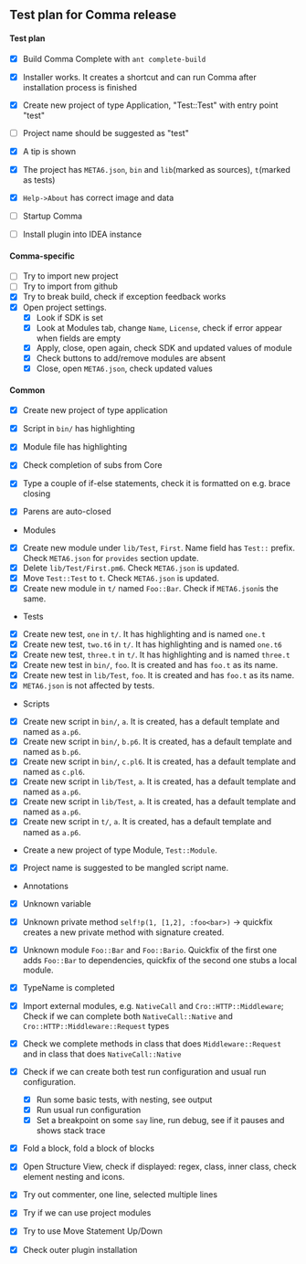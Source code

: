 ## Test plan for Comma release

#### Test plan

- [x] Build Comma Complete with `ant complete-build`
- [x] Installer works. It creates a shortcut and can run Comma after installation process is finished
- [x] Create new project of type Application, "Test::Test" with entry point "test"
- [ ] Project name should be suggested as "test"
- [x] A tip is shown
- [x] The project has `META6.json`, `bin` and `lib`(marked as sources), `t`(marked as tests)

- [x] `Help->About` has correct image and data

- [ ] Startup Comma
- [ ] Install plugin into IDEA instance

#### Comma-specific

- [ ] Try to import new project
- [ ] Try to import from github
- [x] Try to break build, check if exception feedback works
- [x] Open project settings. 
  - [x] Look if SDK is set
  - [x] Look at Modules tab, change `Name`, `License`, check if error appear when fields are empty
  - [x] Apply, close, open again, check SDK and updated values of module
  - [x] Check buttons to add/remove modules are absent
  - [x] Close, open `META6.json`, check updated values

#### Common

- [x] Create new project of type application
- [x] Script in `bin/` has highlighting
- [x] Module file has highlighting
- [x] Check completion of subs from Core
- [x] Type a couple of if-else statements, check it is formatted on e.g. brace closing
- [x] Parens are auto-closed


* Modules
- [x] Create new module under `lib/Test`, `First`. Name field has `Test::` prefix. Check `META6.json` for `provides` section update.
- [x] Delete `lib/Test/First.pm6`. Check `META6.json` is updated.
- [x] Move `Test::Test` to `t`. Check `META6.json` is updated.
- [x] Create new module in `t/` named `Foo::Bar`. Check if `META6.json`is the same.

* Tests
- [x] Create new test, `one` in `t/`. It has highlighting and is named `one.t`
- [x] Create new test, `two.t6` in `t/`. It has highlighting and is named `one.t6`
- [x] Create new test, `three.t` in `t/`. It has highlighting and is named `three.t`
- [x] Create new test in `bin/`, `foo`. It is created and has `foo.t` as its name.
- [x] Create new test in `lib/Test`, `foo`. It is created and has `foo.t` as its name.
- [x] `META6.json` is not affected by tests.

* Scripts
- [x] Create new script in `bin/`, `a`. It is created, has a default template and named as `a.p6`.
- [x] Create new script in `bin/`, `b.p6`. It is created, has a default template and named as `b.p6`.
- [x] Create new script in `bin/`, `c.pl6`. It is created, has a default template and named as `c.pl6`.
- [x] Create new script in `lib/Test`, `a`. It is created, has a default template and named as `a.p6`.
- [x] Create new script in `lib/Test`, `a`. It is created, has a default template and named as `a.p6`.
- [x] Create new script in `t/`, `a`. It is created, has a default template and named as `a.p6`.

* Create a new project of type Module, `Test::Module`.

- [x] Project name is suggested to be mangled script name.

* Annotations

- [x] Unknown variable
- [x] Unknown private method `self!p(1, [1,2], :foo<bar>)` -> quickfix creates a new private method with signature created.
- [x] Unknown module `Foo::Bar` and `Foo::Bario`. Quickfix of the first one adds `Foo::Bar` to dependencies, quickfix of the second one stubs a local module.

- [x] TypeName is completed
- [x] Import external modules, e.g. `NativeCall` and `Cro::HTTP::Middleware`; Check if we can complete both `NativeCall::Native` and `Cro::HTTP::Middleware::Request` types
- [x] Check we complete methods in class that does `Middleware::Request` and in class that does `NativeCall::Native`
- [x] Check if we can create both test run configuration and usual run configuration.
  - [x] Run some basic tests, with nesting, see output
  - [x] Run usual run configuration
  - [x] Set a breakpoint on some `say` line, run debug, see if it pauses and shows stack trace
- [x] Fold a block, fold a block of blocks
- [x] Open Structure View, check if displayed: regex, class, inner class, check element nesting and icons.
- [x] Try out commenter, one line, selected multiple lines
- [x] Try if we can use project modules
- [x] Try to use Move Statement Up/Down
- [x] Check outer plugin installation
